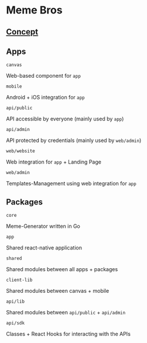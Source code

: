 # Meme Bros

## [Concept](https://www.notion.so/Meme-Bros-019e9213f3134e64b573552fbbca2838)

## Apps

``canvas``

Web-based component for ``app``

``mobile``

Android + iOS integration for ``app``

``api/public``

API accessible by everyone (mainly used by ``app``)

``api/admin``

API protected by credentials (mainly used by ``web/admin``)

``web/website``

Web integration for ``app`` + Landing Page

``web/admin``

Templates-Management using web integration for ``app``

## Packages

``core``

Meme-Generator written in Go

``app``

Shared react-native application

``shared``

Shared modules between all apps + packages

``client-lib``

Shared modules between canvas + mobile

``api/lib``

Shared modules between ``api/public`` + ``api/admin``

``api/sdk``

Classes + React Hooks for interacting with the APIs
